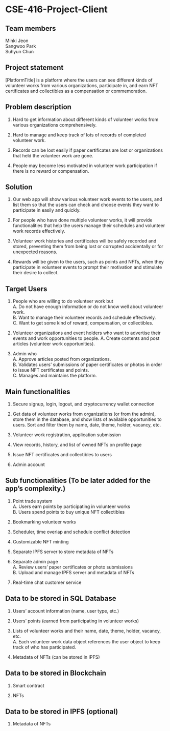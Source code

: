 # CSE-416-Project-Client



## Team members
Minki Jeon  
Sangwoo Park  
Suhyun Chun  



## Project statement
[PlatformTitle] is a platform where the users can see different kinds of volunteer works from various organizations, participate in, and earn NFT certificates and collectibles as a compensation or commemoration.



## Problem description

1.  Hard to get information about different kinds of volunteer works from various organizations comprehensively.

2.  Hard to manage and keep track of lots of records of completed volunteer work.

3.	Records can be lost easily if paper certificates are lost or organizations that held the volunteer work are gone.

4.	People may become less motivated in volunteer work participation if there is no reward or compensation.



## Solution

1.  Our web app will show various volunteer work events to the users, and list them so that the users can check and choose events they want to participate in easily and quickly.

2.  For people who have done multiple volunteer works, it will provide functionalities that help the users manage their schedules and volunteer work records effectively.

3.  Volunteer work histories and certificates will be safely recorded and stored, preventing them from being lost or corrupted accidentally or for unexpected reasons.

4.  Rewards will be given to the users, such as points and NFTs, when they participate in volunteer events to prompt their motivation and stimulate their desire to collect.



## Target Users

1.	People who are willing to do volunteer work but  
  A.	Do not have enough information or do not know well about volunteer work.  
  B.	Want to manage their volunteer records and schedule effectively.  
  C.	Want to get some kind of reward, compensation, or collectibles.  
  
2.	Volunteer organizations and event holders who want to advertise their events and work opportunities to people.
  A.	Create contents and post articles (volunteer work opportunities).  

3.	Admin who  
  A.	Approve articles posted from organizations.  
  B.	Validates users’ submissions of paper certificates or photos in order to issue NFT certificates and points.  
  C.	Manages and maintains the platform.  



## Main functionalities

1.	Secure signup, login, logout, and cryptocurrency wallet connection

2.	Get data of volunteer works from organizations (or from the admin), store them in the database, and show lists of available opportunities to users. Sort and filter them by name, date, theme, holder, vacancy, etc.

3.	Volunteer work registration, application submission

4.	View records, history, and list of owned NFTs on profile page

5.	Issue NFT certificates and collectibles to users

6.	Admin account



## Sub functionalities (To be later added for the app’s complexity.)

1.	Point trade system  
  A.	Users earn points by participating in volunteer works  
  B.	Users spend points to buy unique NFT collectibles  

2.	Bookmarking volunteer works

3.	Scheduler, time overlap and schedule conflict detection

4.	Customizable NFT minting

5.	Separate IPFS server to store metadata of NFTs

6.	Separate admin page  
  A.	Review users’ paper certificates or photo submissions  
  B.	Upload and manage IPFS server and metadata of NFTs  

7.	Real-time chat customer service



## Data to be stored in SQL Database

1.	Users’ account information (name, user type, etc.)

2.	Users’ points (earned from participating in volunteer works)

3.	Lists of volunteer works and their name, date, theme, holder, vacancy, etc.  
  A.  Each volunteer work data object references the user object to keep track of who has participated.  

4.	Metadata of NFTs (can be stored in IPFS)



## Data to be stored in Blockchain

1.	Smart contract

2.	NFTs



## Data to be stored in IPFS (optional)

1.	Metadata of NFTs



